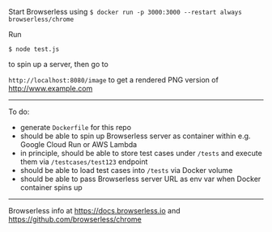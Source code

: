 Start Browserless using `$ docker run -p 3000:3000 --restart always browserless/chrome`

Run

`$ node test.js`

to spin up a server, then go to

`http://localhost:8080/image` to get a rendered PNG version of http://www.example.com

---

To do:
- generate `Dockerfile` for this repo
- should be able to spin up Browserless server as container within e.g. Google Cloud Run or AWS Lambda
- in principle, should be able to store test cases under `/tests` and execute them via `/testcases/test123` endpoint
- should be able to load test cases into `/tests` via Docker volume
- should be able to pass Browserless server URL as env var when Docker container spins up

---

Browserless info at https://docs.browserless.io and https://github.com/browserless/chrome

